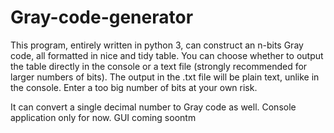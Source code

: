 # Gray-code-generator
This program, entirely written in python 3, can construct an n-bits Gray code, all formatted in nice and tidy table. 
You can choose whether to output the table directly in the console or a text file (strongly recommended for larger numbers of bits).
The output in the .txt file will be plain text, unlike in the console. 
Enter a too big number of bits at your own risk.

It can convert a single decimal number to Gray code as well.
Console application only for now.
GUI coming soontm
